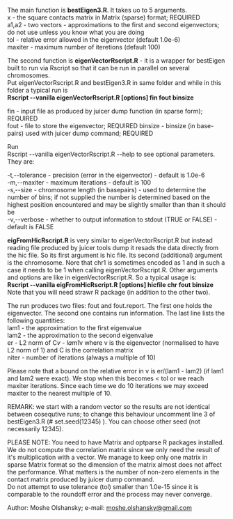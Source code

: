The main function is **bestEigen3.R**. It takes uo to 5 arguments.  
x - the square contacts matrix in Matrix (sparse) format; REQUIRED  
a1,a2 - two vectors - approximations to the first and second eigenvectors; do not use unless you know what you are doing  
tol - relative error allowed in the eigenvector (default 1.0e-6)  
maxiter - maximum number of iteretions (default 100)  

The second function is **eigenVectorRscript.R** - it is a wrapper for bestEigen built to run via Rscript so that it can be run in parallel on several chromosomes.  
Put eigenVectorRscript.R and bestEigen3.R in same folder and while in this folder a typical run is  
**Rscript --vanilla eigenVectorRscript.R [options] fin fout binsize**  

fin - input file as produced by juicer dump function (in sparse form); REQUIRED  
fout - file to store the eigenvector; REQUIRED
binsize - binsize (in base-pairs) used with juicer dump command; REQUIRED  

Run  
Rscript --vanilla eigenVectorRscript.R --help
to see optional parameters. They are:  

-t,--tolerance - precision (error in the eigenvector) - default is 1.0e-6  
-m,--maxiter - maximum iterations - default is 100  
-s,--size - chromosome length (in basepairs) - used to determine the number of bins; if not supplied the number is determined based on the highest position encountered and may be slightly smaller than than it should be  
-v,--verbose - whether to output information to stdout (TRUE or FALSE) - default is FALSE

**eigFromHicRscript.R** is very similar to eigenVectorRscript.R but instead reading file produced by juicer tools dump it resads the data directly from the hic file. So its first argument is hic file. Its second (additional) argument is the chromosome. Nore that chr1 is sometimes encoded as 1 and in such a case it needs to be 1 when calling eigenVectorRscript.R. Other arguments and options are like in eigenVectorRscript.R. So a typical usage is:  
**Rscript --vanilla eigFromHicRscript.R [options] hicfile chr fout binsize**  
Note that you will need strawr R package (in addition to the other two).

The run produces two files: fout and fout.report. The first one holds the eigenvector. The second one contains run information. The last line lists the following quantities:  
lam1 - the approximation to the first eigenvalue  
lam2 - the approximation to the second eigenvalue  
er - L2 norm of C*v - lam1*v where v is the eigenvector (normalised to have L2 norm of 1) and C is the correlation matrix  
niter - number of iterations (always a multiple of 10)  

Please note that a bound on the relative error in v is er/(lam1 - lam2) (if lam1 and lam2 were exact). We stop when this becomes < tol or we reach maxiter iterations. Since each time we do 10 iterations we may exceed maxiter to the nearest multiple of 10.

REMARK: we start with a random vector so the results are not identical between cosequtive runs; to change this behaviour uncomment line 3 of bestEigen3.R (#       set.seed(12345) ). You can choose other seed (not necessarily 12345).  

PLEASE NOTE:
You need to have Matrix and optparse R packages installed.  
We do not compute the correlation matrix since we only need the result of it's multiplication with a vector. We manage to keep only one matrix in sparse Matrix format so the dimension of the matrix almost does not affect the performance. What matters is the number of non-zero elements in the contact matrix produced by juicer dump command.  
Do not attempt to use tolerance (tol) smaller than 1.0e-15 since it is comparable to the roundoff error and the process may never converge.

Author: Moshe Olshansky;  e-mail: moshe.olshansky@gmail.com
 
